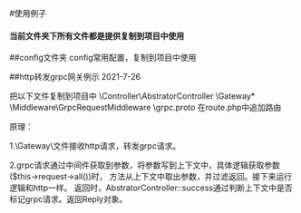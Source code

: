 #使用例子
#### 当前文件夹下所有文件都是提供复制到项目中使用

##config文件夹
config常用配置，复制到项目中使用

##http转发grpc网关例示
2021-7-26

把以下文件复制到项目中
\Controller\AbstratorController
\Gateway\*
\Middleware\GrpcRequestMiddleware
\grpc.proto
在route.php中追加路由

原理：

1.\Gateway\文件接收http请求，转发grpc请求。

2.grpc请求通过中间件获取到参数，将参数写到上下文中，具体逻辑获取参数($this->request->all())时，
方法从上下文中取出参数，并过滤返回。接下来运行逻辑和http一样。
返回时，AbstratorController::success通过判断上下文中是否标记grpc请求。返回Reply对象。